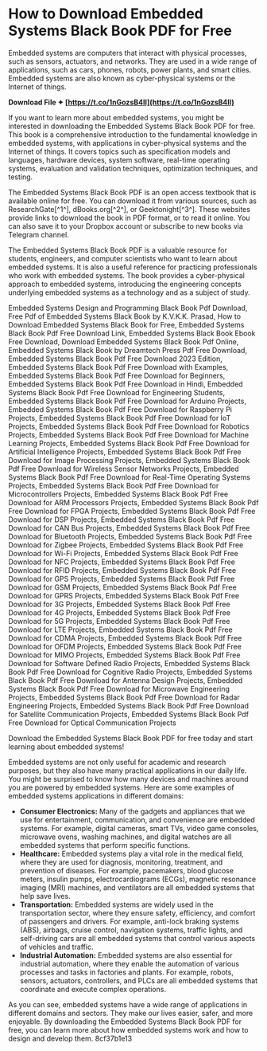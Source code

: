 # How to Download Embedded Systems Black Book PDF for Free
  
Embedded systems are computers that interact with physical processes, such as sensors, actuators, and networks. They are used in a wide range of applications, such as cars, phones, robots, power plants, and smart cities. Embedded systems are also known as cyber-physical systems or the Internet of things.
 
**Download File ✦ [https://t.co/1nGozsB4Il](https://t.co/1nGozsB4Il)**


  
If you want to learn more about embedded systems, you might be interested in downloading the Embedded Systems Black Book PDF for free. This book is a comprehensive introduction to the fundamental knowledge in embedded systems, with applications in cyber-physical systems and the Internet of things. It covers topics such as specification models and languages, hardware devices, system software, real-time operating systems, evaluation and validation techniques, optimization techniques, and testing.
  
The Embedded Systems Black Book PDF is an open access textbook that is available online for free. You can download it from various sources, such as ResearchGate[^1^], dBooks.org[^2^], or Geektonight[^3^]. These websites provide links to download the book in PDF format, or to read it online. You can also save it to your Dropbox account or subscribe to new books via Telegram channel.
  
The Embedded Systems Black Book PDF is a valuable resource for students, engineers, and computer scientists who want to learn about embedded systems. It is also a useful reference for practicing professionals who work with embedded systems. The book provides a cyber-physical approach to embedded systems, introducing the engineering concepts underlying embedded systems as a technology and as a subject of study.
 
Embedded Systems Design and Programming Black Book Pdf Download,  Free Pdf of Embedded Systems Black Book by K.V.K.K. Prasad,  How to Download Embedded Systems Black Book for Free,  Embedded Systems Black Book Pdf Free Download Link,  Embedded Systems Black Book Ebook Free Download,  Download Embedded Systems Black Book Pdf Online,  Embedded Systems Black Book by Dreamtech Press Pdf Free Download,  Embedded Systems Black Book Pdf Free Download 2023 Edition,  Embedded Systems Black Book Pdf Free Download with Examples,  Embedded Systems Black Book Pdf Free Download for Beginners,  Embedded Systems Black Book Pdf Free Download in Hindi,  Embedded Systems Black Book Pdf Free Download for Engineering Students,  Embedded Systems Black Book Pdf Free Download for Arduino Projects,  Embedded Systems Black Book Pdf Free Download for Raspberry Pi Projects,  Embedded Systems Black Book Pdf Free Download for IoT Projects,  Embedded Systems Black Book Pdf Free Download for Robotics Projects,  Embedded Systems Black Book Pdf Free Download for Machine Learning Projects,  Embedded Systems Black Book Pdf Free Download for Artificial Intelligence Projects,  Embedded Systems Black Book Pdf Free Download for Image Processing Projects,  Embedded Systems Black Book Pdf Free Download for Wireless Sensor Networks Projects,  Embedded Systems Black Book Pdf Free Download for Real-Time Operating Systems Projects,  Embedded Systems Black Book Pdf Free Download for Microcontrollers Projects,  Embedded Systems Black Book Pdf Free Download for ARM Processors Projects,  Embedded Systems Black Book Pdf Free Download for FPGA Projects,  Embedded Systems Black Book Pdf Free Download for DSP Projects,  Embedded Systems Black Book Pdf Free Download for CAN Bus Projects,  Embedded Systems Black Book Pdf Free Download for Bluetooth Projects,  Embedded Systems Black Book Pdf Free Download for Zigbee Projects,  Embedded Systems Black Book Pdf Free Download for Wi-Fi Projects,  Embedded Systems Black Book Pdf Free Download for NFC Projects,  Embedded Systems Black Book Pdf Free Download for RFID Projects,  Embedded Systems Black Book Pdf Free Download for GPS Projects,  Embedded Systems Black Book Pdf Free Download for GSM Projects,  Embedded Systems Black Book Pdf Free Download for GPRS Projects,  Embedded Systems Black Book Pdf Free Download for 3G Projects,  Embedded Systems Black Book Pdf Free Download for 4G Projects,  Embedded Systems Black Book Pdf Free Download for 5G Projects,  Embedded Systems Black Book Pdf Free Download for LTE Projects,  Embedded Systems Black Book Pdf Free Download for CDMA Projects,  Embedded Systems Black Book Pdf Free Download for OFDM Projects,  Embedded Systems Black Book Pdf Free Download for MIMO Projects,  Embedded Systems Black Book Pdf Free Download for Software Defined Radio Projects,  Embedded Systems Black Book Pdf Free Download for Cognitive Radio Projects,  Embedded Systems Black Book Pdf Free Download for Antenna Design Projects,  Embedded Systems Black Book Pdf Free Download for Microwave Engineering Projects,  Embedded Systems Black Book Pdf Free Download for Radar Engineering Projects,  Embedded Systems Black Book Pdf Free Download for Satellite Communication Projects,  Embedded Systems Black Book Pdf Free Download for Optical Communication Projects
  
Download the Embedded Systems Black Book PDF for free today and start learning about embedded systems!
  
Embedded systems are not only useful for academic and research purposes, but they also have many practical applications in our daily life. You might be surprised to know how many devices and machines around you are powered by embedded systems. Here are some examples of embedded systems applications in different domains:
  
- **Consumer Electronics:** Many of the gadgets and appliances that we use for entertainment, communication, and convenience are embedded systems. For example, digital cameras, smart TVs, video game consoles, microwave ovens, washing machines, and digital watches are all embedded systems that perform specific functions.
- **Healthcare:** Embedded systems play a vital role in the medical field, where they are used for diagnosis, monitoring, treatment, and prevention of diseases. For example, pacemakers, blood glucose meters, insulin pumps, electrocardiograms (ECGs), magnetic resonance imaging (MRI) machines, and ventilators are all embedded systems that help save lives.
- **Transportation:** Embedded systems are widely used in the transportation sector, where they ensure safety, efficiency, and comfort of passengers and drivers. For example, anti-lock braking systems (ABS), airbags, cruise control, navigation systems, traffic lights, and self-driving cars are all embedded systems that control various aspects of vehicles and traffic.
- **Industrial Automation:** Embedded systems are also essential for industrial automation, where they enable the automation of various processes and tasks in factories and plants. For example, robots, sensors, actuators, controllers, and PLCs are all embedded systems that coordinate and execute complex operations.

As you can see, embedded systems have a wide range of applications in different domains and sectors. They make our lives easier, safer, and more enjoyable. By downloading the Embedded Systems Black Book PDF for free, you can learn more about how embedded systems work and how to design and develop them.
 8cf37b1e13
 
